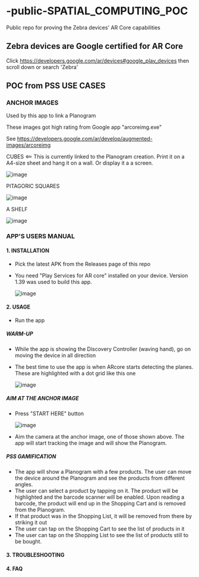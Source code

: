 # -public-SPATIAL_COMPUTING_POC
Public repo for proving the Zebra devices' AR Core capabilities

## Zebra devices are Google certified for AR Core

Click https://developers.google.com/ar/devices#google_play_devices then scroll down or search 'Zebra'

## POC from PSS USE CASES

### ANCHOR IMAGES

Used by this app to link a Planogram

These images got high rating from Google app "arcoreimg.exe"

See https://developers.google.com/ar/develop/augmented-images/arcoreimg 

CUBES <== This is currently linked to the Planogram creation. Print it on a A4-size sheet and hang it on a wall. Or display it a a screen.

![image](https://github.com/NDZL/-public-SPATIAL_COMPUTING_POC/assets/11386676/1c9ff8f0-36da-4394-8be5-280e6d2f0622)



PITAGORIC SQUARES

![image](https://github.com/NDZL/-public-SPATIAL_COMPUTING_POC/assets/11386676/5f75ce4b-a41a-465c-ae4a-71fc0c0c694d)



A SHELF

![image](https://github.com/NDZL/-public-SPATIAL_COMPUTING_POC/assets/11386676/abd7a3ec-db83-463d-adff-329fee51cbd7)


### APP'S USERS MANUAL

#### 1. INSTALLATION
- Pick the latest APK from the Releases page of this repo
- You need "Play Services for AR core" installed on your device. Version 1.39 was used to build this app.

  ![image](https://github.com/NDZL/-public-SPATIAL_COMPUTING_POC/assets/11386676/aa655e3c-07a5-41a2-9897-92f176c6a00f)

#### 2. USAGE
- Run the app
##### WARM-UP
- While the app is showing the Discovery Controller (waving hand), go on moving the device in all direction
- The best time to use the app is when ARcore starts detecting the planes. These are highlighted with a dot grid like this one
  
  ![image](https://github.com/NDZL/-public-SPATIAL_COMPUTING_POC/assets/11386676/6d772eac-d440-4921-8f14-e4f78b041fd6)

##### AIM AT THE ANCHOR IMAGE
- Press "START HERE" button
  
  ![image](https://github.com/NDZL/-public-SPATIAL_COMPUTING_POC/assets/11386676/46fdb68f-09ba-48d7-ad2b-d78c514dec67)

- Aim the camera at the anchor image, one of those shown above. The app will start tracking the image and will show the Planogram.
##### PSS GAMIFICATION
- The app will show a Planogram with a few products. The user can move the device around the Planogram and see the products from different angles.
- The user can select a product by tapping on it. The product will be highlighted and the barcode scanner will be enabled. Upon reading a barcode, the product will end up in the Shopping Cart and is removed from the Planogram.
- If that product was in the Shopping List, it will be removed from there by striking it out
- The user can tap on the Shopping Cart to see the list of products in it
- The user can tap on the Shopping List to see the list of products still to be bought.

#### 3. TROUBLESHOOTING

#### 4. FAQ
